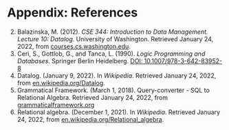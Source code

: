 # Appendix: References

<div class="biblio">

2. Balazinska, M. (2012). _CSE 344: Introduction to Data Management. Lecture 10: Datalog_. University of Washington. Retrieved January 24, 2022, from [courses.cs.washington.edu](https://courses.cs.washington.edu/courses/cse344/12au/lectures/lecture10-datalog.pdf).
4. Ceri, S., Gottlob, G., and Tanca, L. (1990). _Logic Programming and Databases_. Springer Berlin Heidelberg. [DOI: 10.1007/978-3-642-83952-8](https://doi.org/10.1007/978-3-642-83952-8)
7. Datalog. (January 9, 2022). In _Wikipedia_. Retrieved January 24, 2022, from  [en.wikipedia.org/Datalog](https://en.wikipedia.org/w/index.php?title=Datalog&oldid=1064721744). 
6. Grammatical Framework. (March 1, 2018). Query-converter - SQL to Relational Algebra. Retrieved January 24, 2022, from [grammaticalframework.org](http://www.grammaticalframework.org/qconv/qconv-a.html)
8. Relational algebra. (December 1, 2021). In _Wikipedia_. Retrieved January 24, 2022, from [en.wikipedia.org/Relational_algebra](https://en.wikipedia.org/w/index.php?title=Relational_algebra&oldid=1058055410). 

</div>
